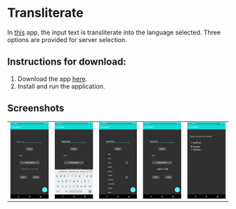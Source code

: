 # Transliterate
In [this](https://github.com/srinis98/transliterate/tree/master/generated-apk) app, the input text is transliterate into the language selected. 
Three options are provided for server selection.

## Instructions for download: 
1) Download the app [here](https://github.com/srinis98/transliterate/tree/master/generated-apk).
2) Install and run the application.

## Screenshots
<table>
<tr>
<td>
<img src="./screenshots/Screenshot_1593964318.png" heigt="450" width="250">
</td>
<td>
<img src="./screenshots/Screenshot_1593965001.png" heigt="450" width="250">
</td>
<td>
<img src="./screenshots/Screenshot_1593964439.png" heigt="450" width="250">
</td>
<td>
<img src="./screenshots/Screenshot_1593964588.png" heigt="450" width="250">
</td>
<td>
<img src="./screenshots/Screenshot_1593976666.png" heigt="450" width="250">
</td>
</tr>
</table>
